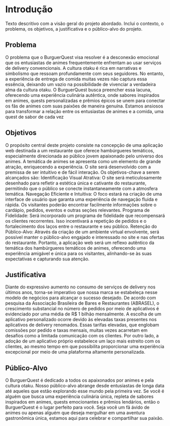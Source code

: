 # Introdução

Texto descritivo com a visão geral do projeto abordado. Inclui o contexto, o problema, os objetivos, a justificativa e o público-alvo do projeto.

## Problema
O problema que o BurguerQuest visa resolver é a desconexão emocional que os entusiastas de animes frequentemente enfrentam ao usar serviços de delivery convencionais. 
A cultura otaku é rica em narrativas e simbolismo que ressoam profundamente com seus seguidores. No entanto, a experiência de entrega de comida muitas vezes não captura essa essência, deixando um vazio na possibilidade de vivenciar a verdadeira alma da cultura otaku. 
O BurguerQuest busca preencher essa lacuna, oferecendo uma experiência culinária autêntica, onde sabores inspirados em animes, quests personalizadas e prêmios épicos se unem para conectar os fãs de animes com suas paixões de maneira genuína. Estamos ansiosos para transformar a relação entre os entusiastas de animes e a comida, uma quest de sabor de cada vez


## Objetivos

O propósito central deste projeto consiste na concepção de uma aplicação web destinada a um restaurante que oferece hambúrgueres temáticos, especialmente direcionada ao público jovem apaixonado pelo universo dos animes. A temática de animes se apresenta como um elemento de grande atração, enriquecendo a experiência. O site será desenvolvido com a premissa de ser intuitivo e de fácil interação.
Os objetivos-chave a serem alcançados são:
Identificação Visual Atrativa: O site será meticulosamente desenhado para refletir a estética única e cativante do restaurante, permitindo que o público se conecte instantaneamente com a atmosfera temática.
Navegação Eficiente e Intuitiva: O foco estará na criação de uma interface de usuário que garanta uma experiência de navegação fluida e rápida. Os visitantes poderão encontrar facilmente informações sobre o cardápio, pedidos, eventos e outras seções relevantes.
Programa de Fidelidade: Será incorporado um programa de fidelidade que recompensará os clientes recorrentes. Isso incentivará a repetição de pedidos e o fortalecimento dos laços entre o restaurante e seu público.
Retenção do Público-Alvo: Através da criação de um ambiente virtual envolvente, será possível manter o público-alvo engajado e interessado no site e nas ofertas do restaurante.
Portanto, a aplicação web será um reflexo autêntico da temática dos hambúrgueres temáticos de animes, oferecendo uma experiência amigável e única para os visitantes, alinhando-se às suas expectativas e capturando sua atenção.


## Justificativa

Diante do expressivo aumento no consumo de serviços de delivery nos últimos anos, torna-se imperativo que nossa marca se estabeleça nesse modelo de negócios para alcançar o sucesso desejado. De acordo com pesquisa da Associação Brasileira de Bares e Restaurantes (ABRASEL), o crescimento substancial no número de pedidos por meio de aplicativos é evidenciado por uma média de R$ 1 bilhão mensalmente.
A escolha de um aplicativo personalizado ocorre devido às elevadas taxas presentes nos aplicativos de delivery renomados. Essas tarifas elevadas, que englobam comissões por pedido e taxas mensais, muitas vezes acarretam em desafios como a limitada comunicação com os clientes. Por outro lado, a adoção de um aplicativo próprio estabelece um laço mais estreito com os clientes, ao mesmo tempo em que possibilita proporcionar uma experiência excepcional por meio de uma plataforma altamente personalizada.


## Público-Alvo

O BurguerQuest é dedicado a todos os apaixonados por animes e pela cultura otaku. Nosso público-alvo abrange desde entusiastas de longa data até aqueles que estão explorando esse mundo pela primeira vez. Se você é alguém que busca uma experiência culinária única, repleta de sabores inspirados em animes, quests emocionantes e prêmios lendários, então o BurguerQuest é o lugar perfeito para você. Seja você um fã ávido de animes ou apenas alguém que deseja mergulhar em uma aventura gastronômica única, estamos aqui para celebrar e compartilhar sua paixão.

